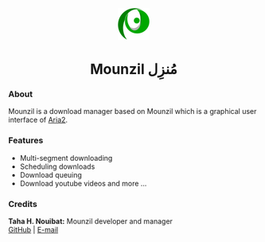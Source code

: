 <p align="center">
  <img src="https://raw.githubusercontent.com/devacom/mounzil/main/resources/mounzil.svg" width="64px"/>
</p>
<h1 align="center">Mounzil مُنزِل</h1>

### **About**
Mounzil is a download manager based on Mounzil which is a graphical user interface of [Aria2](https://github.com/aria2/aria2).


### **Features**
- Multi-segment downloading
- Scheduling downloads
- Download queuing
- Download youtube videos and more ...

### Credits

**Taha H. Nouibat:** Mounzil developer and manager  
[GitHub](https://github.com/devacom) | [E-mail](mailto:devacom@pm.me)
